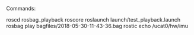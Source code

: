 Commands:

roscd rosbag_playback
roscore
roslaunch launch/test_playback.launch 
rosbag play bagfiles/2018-05-30-11-43-36.bag
rostic echo /ucat0/hw/imu

